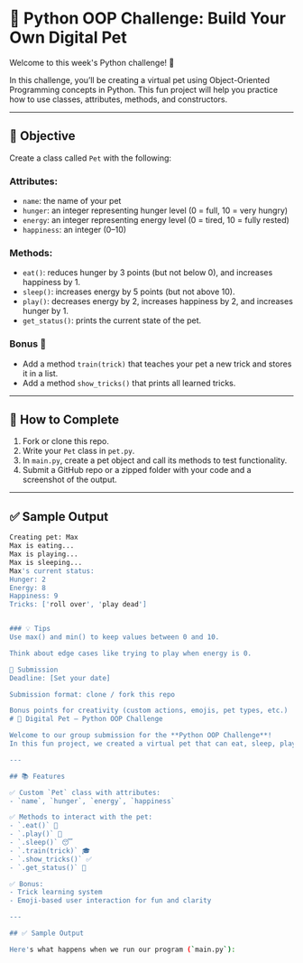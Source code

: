 # 🐶 Python OOP Challenge: Build Your Own Digital Pet

Welcome to this week's Python challenge! 🎉

In this challenge, you’ll be creating a virtual pet using Object-Oriented Programming concepts in Python. This fun project will help you practice how to use classes, attributes, methods, and constructors.

---

## 🧠 Objective

Create a class called `Pet` with the following:

### Attributes:
- `name`: the name of your pet
- `hunger`: an integer representing hunger level (0 = full, 10 = very hungry)
- `energy`: an integer representing energy level (0 = tired, 10 = fully rested)
- `happiness`: an integer (0–10)

### Methods:
- `eat()`: reduces hunger by 3 points (but not below 0), and increases happiness by 1.
- `sleep()`: increases energy by 5 points (but not above 10).
- `play()`: decreases energy by 2, increases happiness by 2, and increases hunger by 1.
- `get_status()`: prints the current state of the pet.

### Bonus 🎯
- Add a method `train(trick)` that teaches your pet a new trick and stores it in a list.
- Add a method `show_tricks()` that prints all learned tricks.

---

## 📝 How to Complete

1. Fork or clone this repo.
2. Write your `Pet` class in `pet.py`.
3. In `main.py`, create a pet object and call its methods to test functionality.
4. Submit a GitHub repo or a zipped folder with your code and a screenshot of the output.

---

## ✅ Sample Output

```bash
Creating pet: Max
Max is eating...
Max is playing...
Max is sleeping...
Max's current status:
Hunger: 2
Energy: 8
Happiness: 9
Tricks: ['roll over', 'play dead']


### 💡 Tips
Use max() and min() to keep values between 0 and 10.

Think about edge cases like trying to play when energy is 0.

🏁 Submission
Deadline: [Set your date]

Submission format: clone / fork this repo

Bonus points for creativity (custom actions, emojis, pet types, etc.)
# 🐶 Digital Pet – Python OOP Challenge

Welcome to our group submission for the **Python OOP Challenge**!  
In this fun project, we created a virtual pet that can eat, sleep, play, and even learn tricks 🐾 — all using Python Object-Oriented Programming (OOP) concepts.

---

## 📚 Features

✅ Custom `Pet` class with attributes:  
- `name`, `hunger`, `energy`, `happiness`

✅ Methods to interact with the pet:
- `.eat()` 🍖
- `.play()` 🐾
- `.sleep()` 😴
- `.train(trick)` 🎓
- `.show_tricks()` ✅
- `.get_status()` 🔋

✅ Bonus:
- Trick learning system
- Emoji-based user interaction for fun and clarity

---

## ✅ Sample Output

Here's what happens when we run our program (`main.py`):



